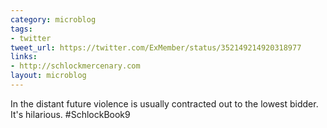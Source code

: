 ```yaml
---
category: microblog
tags:
- twitter
tweet_url: https://twitter.com/ExMember/status/352149214920318977
links:
- http://schlockmercenary.com
layout: microblog
---
```

In the distant future violence is usually contracted out to the lowest bidder. It's hilarious. #SchlockBook9
